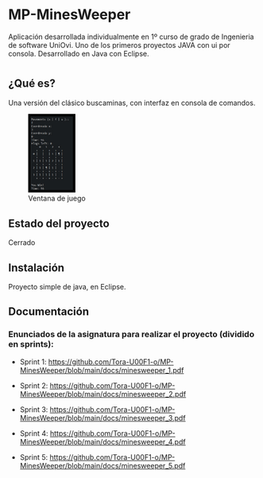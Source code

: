 # MP-MinesWeeper

Aplicación desarrollada individualmente en 1º curso de grado de Ingenieria de software UniOvi.
Uno de los primeros proyectos JAVA con ui por consola. Desarrollado en Java con Eclipse.
#
## ¿Qué es?
Una versión del clásico buscaminas, con interfaz en consola de comandos.

<figure>
  <img src="docs/img/play_view.jpg" alt="Play_view" margin  width='20%' style="border:5px solid black"/>
  <figcaption>Ventana de juego</figcaption>
</figure>

## Estado del proyecto
Cerrado

## Instalación
Proyecto simple de java, en Eclipse.

## Documentación
### Enunciados de la asignatura para realizar el proyecto (dividido en sprints):
- Sprint 1: https://github.com/Tora-U00F1-o/MP-MinesWeeper/blob/main/docs/minesweeper_1.pdf

- Sprint 2: https://github.com/Tora-U00F1-o/MP-MinesWeeper/blob/main/docs/minesweeper_2.pdf

- Sprint 3: https://github.com/Tora-U00F1-o/MP-MinesWeeper/blob/main/docs/minesweeper_3.pdf

- Sprint 4: https://github.com/Tora-U00F1-o/MP-MinesWeeper/blob/main/docs/minesweeper_4.pdf

- Sprint 5: https://github.com/Tora-U00F1-o/MP-MinesWeeper/blob/main/docs/minesweeper_5.pdf
